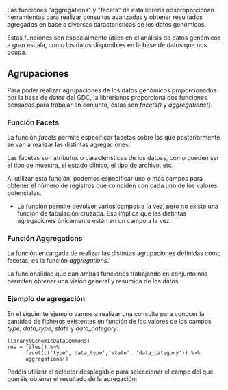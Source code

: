 Las funciones "aggregations" y "facets" de esta librería nosproporcionan herramientas para realizar consultas avanzadas y obtener resultados agregados en base a diversas características de los datos genómicos.

Estas funciones son especialmente útiles en el análisis de datos genómicos a gran escala, como los datos disponibles en la base de datos que nos ocupa.

## Agrupaciones

Para poder realizar agrupaciones de los datos genómicos proporcionados por la base de datos del GDC, la libreríanos proporciona dos funciones pensadas para trabajar en conjunto, éstas son *facets()* y  *aggregations()*.

### Función Facets

La función *facets* permite especificar facetas sobre las que posteriormente se van a realizar las distintas agregaciones.

Las facetas son atributos o características de los datoss, como pueden ser el tipo de muestra, el estado clínico, el tipo de archivo, etc.

Al utilizar esta función, podemos especificar uno o más campos para obtener el número de registros que coinciden con cada uno de los valores potenciales.

* La función permite devolver varios campos a la vez, pero no existe una función de tabulación cruzada. Eso implica que las distintas agregaciones únicamente están en un campo a la vez.

### Función Aggregations

La función encargada de realizar las distintas agrupaciones definidas como facetas, es la función  *aggregations*.

La funcionalidad que dan ambas funciones trabajando en conjunto nos permiten obtener una visión general y resumida de los datos.

### Ejemplo de agregación

En el siguiente ejemplo vamos a realizar una consulta para conocer la cantidad de ficheros existentes en función de los valores de los campos *type*, *data_type*, *state* y *data_category*:

```{r}
library(GenomicDataCommons)
res = files() %>% 
      facet(c('type','data_type','state', 'data_category')) %>% 
      aggregations()
```

Podéis utilizar el selector desplegable para seleccionar el campo del que queréis obtener el resultado de la agregación:
